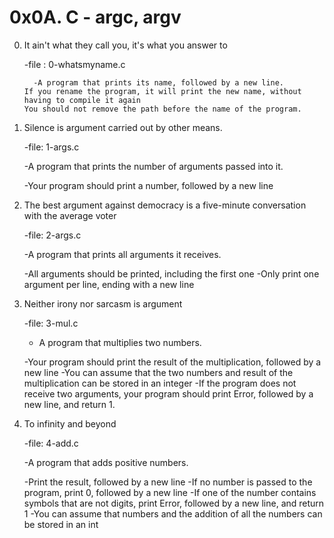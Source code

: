 # 0x0A. C - argc, argv

 0. It ain't what they call you, it's what you answer to

	-file : 0-whatsmyname.c

          -A program that prints its name, followed by a new line.
		If you rename the program, it will print the new name, without having to compile it again
		You should not remove the path before the name of the program.


 1. Silence is argument carried out by other means.

	-file: 1-args.c
	
	-A program that prints the number of arguments passed into it.

	-Your program should print a number, followed by a new line


 2. The best argument against democracy is a five-minute conversation with the average voter

	-file: 2-args.c

	-A program that prints all arguments it receives.

	-All arguments should be printed, including the first one
	-Only print one argument per line, ending with a new line


3. Neither irony nor sarcasm is argument

	-file: 3-mul.c

	 - A program that multiplies two numbers.

	-Your program should print the result of the multiplication, followed by a new line
	-You can assume that the two numbers and result of the multiplication can be stored in an integer
	-If the program does not receive two arguments, your program should print Error, followed by a new line, and return 1.

4. To infinity and beyond

	-file: 4-add.c

	-A program that adds positive numbers.

	-Print the result, followed by a new line
	-If no number is passed to the program, print 0, followed by a new line
	-If one of the number contains symbols that are not digits, print Error, followed by a new line, and return 1
	-You can assume that numbers and the addition of all the numbers can be stored in an int
	

